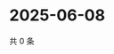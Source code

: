 # 2025-06-08

共 0 条

<!-- BEGIN ZHIHUVIDEO -->
<!-- 最后更新时间 Sun Jun 08 2025 18:11:07 GMT+0800 (China Standard Time) -->

<!-- END ZHIHUVIDEO -->
